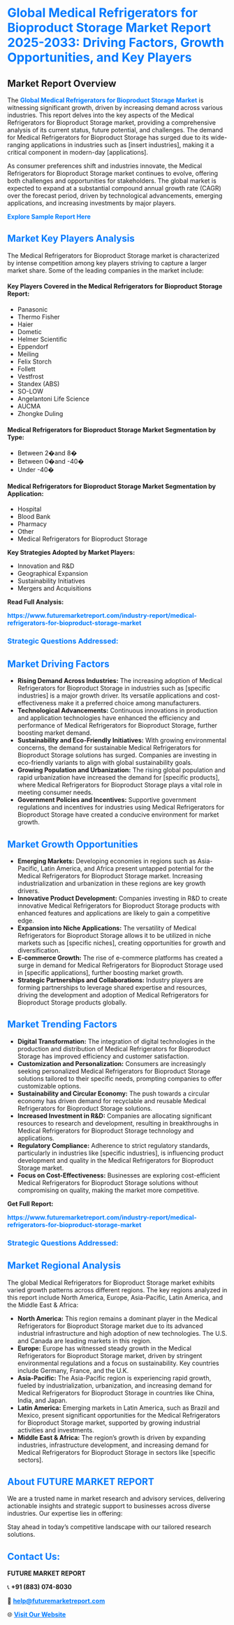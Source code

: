 <h1 style="color: #007BFF;">Global Medical Refrigerators for Bioproduct Storage Market Report 2025-2033: Driving Factors, Growth Opportunities, and Key Players</h1>

<section id="overview">
<h2>Market Report Overview</h2>
<p>The <a href="https://www.futuremarketreport.com/industry-report/medical-refrigerators-for-bioproduct-storage-market" style="color: #007BFF; text-decoration: none;"><strong>Global Medical Refrigerators for Bioproduct Storage Market</strong></a> is witnessing significant growth, driven by increasing demand across various industries. This report delves into the key aspects of the Medical Refrigerators for Bioproduct Storage market, providing a comprehensive analysis of its current status, future potential, and challenges. The demand for Medical Refrigerators for Bioproduct Storage has surged due to its wide-ranging applications in industries such as [insert industries], making it a critical component in modern-day [applications].</p>
<p>As consumer preferences shift and industries innovate, the Medical Refrigerators for Bioproduct Storage market continues to evolve, offering both challenges and opportunities for stakeholders. The global market is expected to expand at a substantial compound annual growth rate (CAGR) over the forecast period, driven by technological advancements, emerging applications, and increasing investments by major players.</p>
</section>

<section id="overview">
<p><a href="https://www.futuremarketreport.com/request-sample/reportId=127139" style="color: #007BFF; text-decoration: none;"><strong>Explore Sample Report Here</strong></a></p>
</section>

<section id="key-players">
<h2 style="color: #007BFF;">Market Key Players Analysis</h2>
<p>The Medical Refrigerators for Bioproduct Storage market is characterized by intense competition among key players striving to capture a larger market share. Some of the leading companies in the market include:</p>
<h4>Key Players Covered in the Medical Refrigerators for Bioproduct Storage Report:</h4>
<ul><li>Panasonic</li><li>Thermo Fisher</li><li>Haier</li><li>Dometic</li><li>Helmer Scientific</li><li>Eppendorf</li><li>Meiling</li><li>Felix Storch</li><li>Follett</li><li>Vestfrost</li><li>Standex (ABS)</li><li>SO-LOW</li><li>Angelantoni Life Science</li><li>AUCMA</li><li>Zhongke Duling</li></ul>
<h4>Medical Refrigerators for Bioproduct Storage Market Segmentation by Type:</h4>
<ul><li>Between 2�and 8�</li><li>Between 0�and -40�</li><li>Under -40�</li></ul>

<h4>Medical Refrigerators for Bioproduct Storage Market Segmentation by Application:</h4>
<ul><li>Hospital</li><li>Blood Bank</li><li>Pharmacy</li><li>Other</li><li>Medical Refrigerators for Bioproduct Storage</li></ul>
<p><strong>Key Strategies Adopted by Market Players:</strong></p>
<ul>
<li>Innovation and R&D</li>
<li>Geographical Expansion</li>
<li>Sustainability Initiatives</li>
<li>Mergers and Acquisitions</li>
</ul>
</section>

<section>
<p><strong>Read Full Analysis: </strong></p><a href="https://www.futuremarketreport.com/industry-report/medical-refrigerators-for-bioproduct-storage-market" style="color: #007BFF; text-decoration: none;"><strong>https://www.futuremarketreport.com/industry-report/medical-refrigerators-for-bioproduct-storage-market</strong></a>
<h3 style="color: #007BFF;">Strategic Questions Addressed:</h3>
</section>

<section id="driving-factors">
<h2 style="color: #007BFF;">Market Driving Factors</h2>
<ul>
<li><strong>Rising Demand Across Industries:</strong> The increasing adoption of Medical Refrigerators for Bioproduct Storage in industries such as [specific industries] is a major growth driver. Its versatile applications and cost-effectiveness make it a preferred choice among manufacturers.</li>
<li><strong>Technological Advancements:</strong> Continuous innovations in production and application technologies have enhanced the efficiency and performance of Medical Refrigerators for Bioproduct Storage, further boosting market demand.</li>
<li><strong>Sustainability and Eco-Friendly Initiatives:</strong> With growing environmental concerns, the demand for sustainable Medical Refrigerators for Bioproduct Storage solutions has surged. Companies are investing in eco-friendly variants to align with global sustainability goals.</li>
<li><strong>Growing Population and Urbanization:</strong> The rising global population and rapid urbanization have increased the demand for [specific products], where Medical Refrigerators for Bioproduct Storage plays a vital role in meeting consumer needs.</li>
<li><strong>Government Policies and Incentives:</strong> Supportive government regulations and incentives for industries using Medical Refrigerators for Bioproduct Storage have created a conducive environment for market growth.</li>
</ul>
</section>

<section id="growth-opportunities">
<h2 style="color: #007BFF;">Market Growth Opportunities</h2>
<ul>
<li><strong>Emerging Markets:</strong> Developing economies in regions such as Asia-Pacific, Latin America, and Africa present untapped potential for the Medical Refrigerators for Bioproduct Storage market. Increasing industrialization and urbanization in these regions are key growth drivers.</li>
<li><strong>Innovative Product Development:</strong> Companies investing in R&D to create innovative Medical Refrigerators for Bioproduct Storage products with enhanced features and applications are likely to gain a competitive edge.</li>
<li><strong>Expansion into Niche Applications:</strong> The versatility of Medical Refrigerators for Bioproduct Storage allows it to be utilized in niche markets such as [specific niches], creating opportunities for growth and diversification.</li>
<li><strong>E-commerce Growth:</strong> The rise of e-commerce platforms has created a surge in demand for Medical Refrigerators for Bioproduct Storage used in [specific applications], further boosting market growth.</li>
<li><strong>Strategic Partnerships and Collaborations:</strong> Industry players are forming partnerships to leverage shared expertise and resources, driving the development and adoption of Medical Refrigerators for Bioproduct Storage products globally.</li>
</ul>
</section>

<section id="trending-factors">
<h2 style="color: #007BFF;">Market Trending Factors</h2>
<ul>
<li><strong>Digital Transformation:</strong> The integration of digital technologies in the production and distribution of Medical Refrigerators for Bioproduct Storage has improved efficiency and customer satisfaction.</li>
<li><strong>Customization and Personalization:</strong> Consumers are increasingly seeking personalized Medical Refrigerators for Bioproduct Storage solutions tailored to their specific needs, prompting companies to offer customizable options.</li>
<li><strong>Sustainability and Circular Economy:</strong> The push towards a circular economy has driven demand for recyclable and reusable Medical Refrigerators for Bioproduct Storage solutions.</li>
<li><strong>Increased Investment in R&D:</strong> Companies are allocating significant resources to research and development, resulting in breakthroughs in Medical Refrigerators for Bioproduct Storage technology and applications.</li>
<li><strong>Regulatory Compliance:</strong> Adherence to strict regulatory standards, particularly in industries like [specific industries], is influencing product development and quality in the Medical Refrigerators for Bioproduct Storage market.</li>
<li><strong>Focus on Cost-Effectiveness:</strong> Businesses are exploring cost-efficient Medical Refrigerators for Bioproduct Storage solutions without compromising on quality, making the market more competitive.</li>
</ul>
</section>

<section>
<p><strong>Get Full Report: </strong></p><a href="https://www.futuremarketreport.com/industry-report/medical-refrigerators-for-bioproduct-storage-market" style="color: #007BFF; text-decoration: none;"><strong>https://www.futuremarketreport.com/industry-report/medical-refrigerators-for-bioproduct-storage-market</strong></a>
<h3 style="color: #007BFF;">Strategic Questions Addressed:</h3>
</section>


<section id="regional-analysis">
<h2 style="color: #007BFF;">Market Regional Analysis</h2>
<p>The global Medical Refrigerators for Bioproduct Storage market exhibits varied growth patterns across different regions. The key regions analyzed in this report include North America, Europe, Asia-Pacific, Latin America, and the Middle East & Africa:</p>
<ul>
<li><strong>North America:</strong> This region remains a dominant player in the Medical Refrigerators for Bioproduct Storage market due to its advanced industrial infrastructure and high adoption of new technologies. The U.S. and Canada are leading markets in this region.</li>
<li><strong>Europe:</strong> Europe has witnessed steady growth in the Medical Refrigerators for Bioproduct Storage market, driven by stringent environmental regulations and a focus on sustainability. Key countries include Germany, France, and the U.K.</li>
<li><strong>Asia-Pacific:</strong> The Asia-Pacific region is experiencing rapid growth, fueled by industrialization, urbanization, and increasing demand for Medical Refrigerators for Bioproduct Storage in countries like China, India, and Japan.</li>
<li><strong>Latin America:</strong> Emerging markets in Latin America, such as Brazil and Mexico, present significant opportunities for the Medical Refrigerators for Bioproduct Storage market, supported by growing industrial activities and investments.</li>
<li><strong>Middle East & Africa:</strong> The region’s growth is driven by expanding industries, infrastructure development, and increasing demand for Medical Refrigerators for Bioproduct Storage in sectors like [specific sectors].</li>
</ul>
</section>

<footer>
<h2 style="color: #007BFF;">About FUTURE MARKET REPORT</h2>
<p>We are a trusted name in market research and advisory services, delivering actionable insights and strategic support to businesses across diverse industries. Our expertise lies in offering:</p>

<p>Stay ahead in today’s competitive landscape with our tailored research solutions.</p>

<h2 style="color: #007BFF;">Contact Us:</h2>
<p><strong>FUTURE MARKET REPORT</strong></p>
<p>📞 <strong>+91 (883) 074-8030</strong></p>
<p>📧 <strong><a href="mailto:help@futuremarketreport.com" style="color: #007BFF;">help@futuremarketreport.com</a></strong></p>
<p>🌐 <strong><a href="https://www.futuremarketreport.com/" style="color: #007BFF;">Visit Our Website</a></strong></p>
</footer>